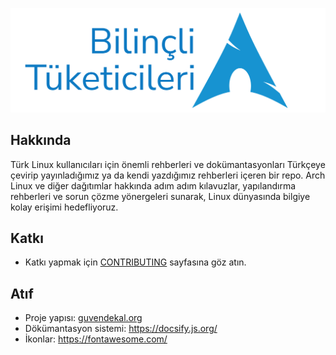 ![banner](docs/images/banner.svg)

## Hakkında

Türk Linux kullanıcıları için önemli rehberleri ve dokümantasyonları Türkçeye çevirip yayınladığımız ya da kendi yazdığımız rehberleri içeren bir repo. Arch Linux ve diğer dağıtımlar hakkında adım adım kılavuzlar, yapılandırma rehberleri ve sorun çözme yönergeleri sunarak, Linux dünyasında bilgiye kolay erişimi hedefliyoruz.

## Katkı

- Katkı yapmak için [CONTRIBUTING](CONTRIBUTING.md) sayfasına göz atın.

## Atıf

- Proje yapısı: [guvendekal.org](https://github.com/GuvendeKal/guvendekal.org)
- Dökümantasyon sistemi: https://docsify.js.org/
- İkonlar: https://fontawesome.com/
